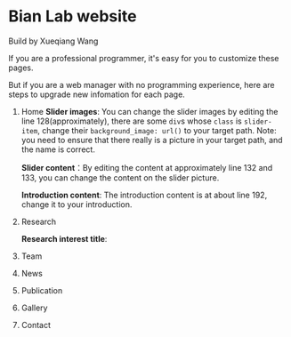 # Bian Lab website

Build by Xueqiang Wang

If you are a professional programmer, it's easy for you to customize these pages. 

But if you are a web manager with no programming experience, here are steps to upgrade new infomation for each page.

1. Home
    **Slider images**: You can change the slider images by editing the line 128(approximately), there are some `div`s whose `class` is `slider-item`, change their `background_image: url()` to your target path. Note: you need to ensure that there really is a picture in your target path, and the name is correct.

    **Slider content**：By editing the content at approximately line 132 and 133, you can change the content on the slider picture.

    **Introduction content**: The introduction content is at about line 192, change it to your introduction. 

2. Research

    **Research interest title**: 
3. Team
4. News
5. Publication
6. Gallery
7. Contact